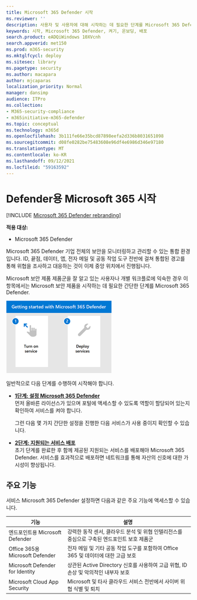 ```yaml
---
title: Microsoft 365 Defender 시작
ms.reviewer: ''
description: 사용자 및 사용자에 대해 시작하는 데 필요한 단계를 Microsoft 365 Defender
keywords: 시작, Microsoft 365 Defender, 켜기, 온보딩, 배포
search.product: eADQiWindows 10XVcnh
search.appverid: met150
ms.prod: m365-security
ms.mktglfcycl: deploy
ms.sitesec: library
ms.pagetype: security
ms.author: macapara
author: mjcaparas
localization_priority: Normal
manager: dansimp
audience: ITPro
ms.collection:
- M365-security-compliance
- m365initiative-m365-defender
ms.topic: conceptual
ms.technology: m365d
ms.openlocfilehash: 3b111fe66e35bcd87898eefa2d336b8031651098
ms.sourcegitcommit: d08fe0282be75483608e96df4e6986d346e97180
ms.translationtype: MT
ms.contentlocale: ko-KR
ms.lasthandoff: 09/12/2021
ms.locfileid: "59163592"
---
```

# <a name="get-started-with-microsoft-365-for-defender"></a>Defender용 Microsoft 365 시작

[!INCLUDE [Microsoft 365 Defender rebranding](../includes/microsoft-defender.md)]

**적용 대상:**
- Microsoft 365 Defender

Microsoft 365 Defender 기업 전체의 보안을 모니터링하고 관리할 수 있는 통합 환경입니다. ID, 끝점, 데이터, 앱, 전자 메일 및 공동 작업 도구 전반에 걸쳐 통합된 경고를 통해 위협을 조사하고 대응하는 것이 이제 중앙 위치에서 진행됩니다. 

Microsoft 보안 제품 제품군을 잘 알고 있는 사용자나 개별 워크플로에 익숙한 경우 이 항목에서는 Microsoft 보안 제품을 시작하는 데 필요한 간단한 단계를 Microsoft 365 Defender.

![단계 시작의 Microsoft 365 Defender.](../../media/mtp/get-started-m365d.png)

일반적으로 다음 단계를 수행하여 시작해야 합니다.

- **[1단계: 설정 Microsoft 365 Defender](m365d-enable.md)** <br>
    먼저 올바른 라이선스가 있으며 포털에 액세스할 수 있도록 역할이 할당되어 있는지 확인하여 서비스를 켜야 합니다. 

    그런 다음 몇 가지 간단한 설정을 진행한 다음 서비스가 사용 중이지 확인할 수 있습니다.

- **[2단계: 지원되는 서비스 배포](deploy-supported-services.md)** <br>
    초기 단계를 완료한 후 함께 제공된 지원되는 서비스를 배포해야 Microsoft 365 Defender. 서비스를 효과적으로 배포하면 네트워크를 통해 자산의 신호에 대한 가시성이 향상됩니다.


## <a name="key-capabilities"></a>주요 기능
서비스 Microsoft 365 Defender 설정하면 다음과 같은 주요 기능에 액세스할 수 있습니다.


| 기능 | 설명 |
| ------ | ------ |
| 엔드포인트용 Microsoft Defender | 강력한 동작 센서, 클라우드 분석 및 위협 인텔리전스를 중심으로 구축된 엔드포인트 보호 제품군 |
|Office 365용 Microsoft Defender | 전자 메일 및 기타 공동 작업 도구를 포함하여 Office 365 및 데이터에 대한 고급 보호 |
| Microsoft Defender for Identity | 상관된 Active Directory 신호를 사용하여 고급 위협, ID 손상 및 악의적인 내부자 보호 |
| Microsoft Cloud App Security | Microsoft 및 타사 클라우드 서비스 전반에서 사이버 위협 식별 및 퇴치 |






